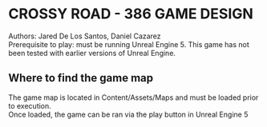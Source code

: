 # CROSSY ROAD - 386 GAME DESIGN
Authors: Jared De Los Santos, Daniel Cazarez\
Prerequisite to play: must be running Unreal Engine 5. This game has not been tested with earlier versions of Unreal Engine. <br />

## Where to find the game map
The game map is located in Content/Assets/Maps and must be loaded prior to execution. <br />
Once loaded, the game can be ran via the play button in Unreal Engine 5 <br />
